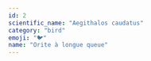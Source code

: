 ```yaml
---
id: 2
scientific_name: "Aegithalos caudatus"
category: "bird"
emoji: "🐦"
name: "Orite à longue queue"
---
```

